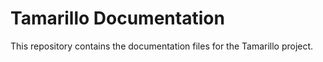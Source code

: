 # Tamarillo Documentation

This repository contains the documentation files for the Tamarillo project.
